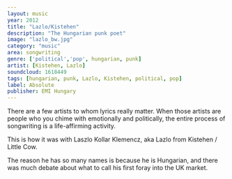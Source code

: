 ```yaml
---
layout: music
year: 2012
title: "Lazlo/Kistehen"
description: "The Hungarian punk poet"
image: "lazlo_bw.jpg"
category: "music"
area: songwriting
genre: ['political','pop', hungarian, punk]
artist: [Kistehen, Lazlo]
soundcloud: 1618449
tags: [hungarian, punk, Lazlo, Kistehen, political, pop]
label: Absolute
publisher: EMI Hungary
---
```


There are a few artists to whom lyrics really matter. When those artists are people who you chime with emotionally and politically, the entire process of songwriting is a life-affirming activity.

This is how it was with Laszlo Kollar Klemencz, aka Lazlo from Kistehen / Little Cow.

The reason he has so many names is because he is Hungarian, and there was much debate about what to call his first foray into the UK market.



